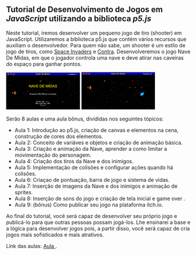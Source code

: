 ## Tutorial de Desenvolvimento de Jogos em _JavaScript_ utilizando a biblioteca *p5.js*

Neste tutorial, iremos desenvolver um pequeno jogo de tiro (shooter) em JavaScript. Utilizaremos a biblioteca p5.js que contém vários recursos que auxiliam o desenvolvedor. Para quem não sabe, um shooter é um estilo de jogo de tiros, como <a href="https://www.youtube.com/watch?v=opru6qPsPa4">Space Invaders</a> e <a href="https://www.youtube.com/watch?v=JE5S12PTQac">Contra</a>.
Desenvolveremos o jogo Nave De Midas, em que o jogador controla uma nave e deve atirar nas caveiras do espaço para ganhar pontos.

<img src="https://github.com/douglasmateuss/JogoEmJavaScript_NaveDeMidas/blob/master/NaveDeMidas_capa.png" width="40%" height="40%"> <img src="https://github.com/douglasmateuss/JogoEmJavaScript_NaveDeMidas/blob/master/NaveDeMidas_jogo.png" width="40%" height="40%">

Serão 8 aulas e uma aula bônus, divididas nos seguintes tópicos:

- Aula 1: Introdução ao p5.js, criação de canvas e elementos na cena, construção de cores dos elementos.
- Aula 2: Conceito de variáves e objetos e criação de animação básica.
- Aula 3: Criação e animação da Nave, aprender a como limitar a movimentação do personagem.
- Aula 4: Criação dos tiros da Nave e dos inimigos.
- Aula 5: Implementação de colisões e configurar ações quando há colisões.
- Aula 6: Criaçao de pontuação, barra de jogo e sistema de vidas.
- Aula 7: Inserção de imagens da Nave e dos inimigos e animação de sprites.
- Aula 8: Inserção de sons do jogo e criação de tela inicial e game over .
- Aula 9: (bônus) Como publicar seu jogo na plataforma itch.io.

Ao final do tutorial, você será capaz de desenvolver seu próprio jogo e publicá-lo para que outras pessoas possam jogá-los. Lhe ensinarei a base e a lógica para desenvolver jogos  pois, a partir disso, você será capaz de cria jogos mais sofisticados e mais atrativos.

Link das aulas: <a href = "https://youtube.com"> Aula </a>.